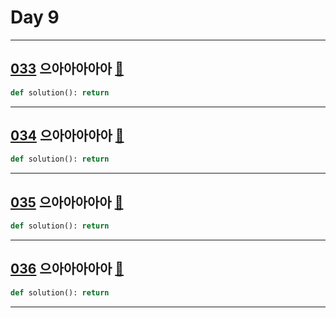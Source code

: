 # Day 9

---

## [033] 으아아아아아 [🔎][033]

>

```python
def solution(): return
```

---

## [034] 으아아아아아 [🔎][034]

>

```python
def solution(): return
```

---

## [035] 으아아아아아 [🔎][035]

>

```python
def solution(): return
```

---

## [036] 으아아아아아 [🔎][036]

>

```python
def solution(): return
```

---

[033]: https://school.programmers.co.kr/learn/courses/30/lessons/120834
[034]: https://school.programmers.co.kr/learn/courses/30/lessons/120835
[035]: https://school.programmers.co.kr/learn/courses/30/lessons/120836
[036]: https://school.programmers.co.kr/learn/courses/30/lessons/120837
